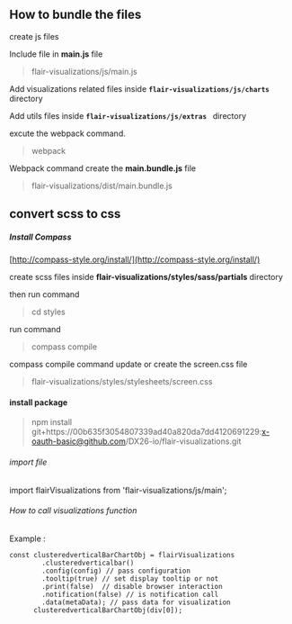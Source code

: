 
## How to bundle the files

create js files

Include file in **main.js** file

> flair-visualizations/js/main.js

Add visualizations related files inside **`flair-visualizations/js/charts`** directory

Add utils files inside **`flair-visualizations/js/extras `** directory

excute the  webpack command.

> webpack

Webpack command create the **main.bundle.js** file

> flair-visualizations/dist/main.bundle.js


## convert scss to css

##### Install Compass

[http://compass-style.org/install/](http://compass-style.org/install/)

create scss files inside **flair-visualizations/styles/sass/partials** directory

then run command 

> cd styles
 
run command 
> 
> compass compile

compass compile command update or create the screen.css file

> flair-visualizations/styles/stylesheets/screen.css

#### install package 

> npm install 
> git+https://00b635f3054807339ad40a820da7dd4120691229:x-oauth-basic@github.com/DX26-io/flair-visualizations.git

###### import file 

import flairVisualizations from 'flair-visualizations/js/main';

###### How to call visualizations function

Example :

    const clusteredverticalBarChartObj = flairVisualizations
            .clusteredverticalbar()
            .config(config) // pass configuration
            .tooltip(true) // set display tooltip or not
            .print(false)  // disable browser interaction 
            .notification(false) // is notification call
            .data(metaData); // pass data for visualization
          clusteredverticalBarChartObj(div[0]);



